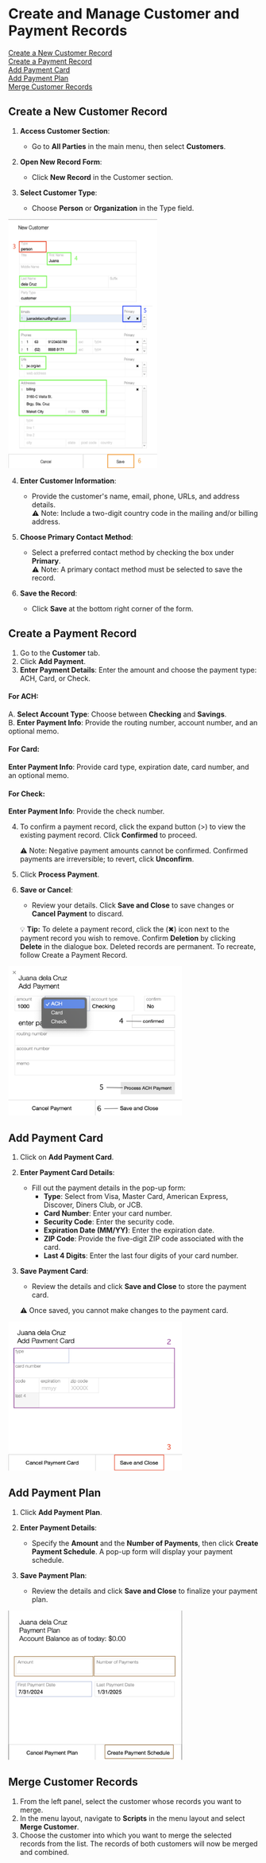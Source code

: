 
# Create and Manage Customer and Payment Records

[Create a New Customer Record](#create-a-new-customer-record) <br>
[Create a Payment Record](#create-a-payment-record) <br>
[Add Payment Card](#add-payment-card) <br>
[Add Payment Plan](#add-payment-plan) <br>
[Merge Customer Records](#merge-customer-records) <br>
## Create a New Customer Record

1. **Access Customer Section**:
    
    - Go to **All Parties** in the main menu, then select **Customers**.
2. **Open New Record Form**:
    
    - Click **New Record** in the Customer section.
3. **Select Customer Type**:
    
    - Choose **Person** or **Organization** in the Type field. 

<img src="https://github.com/Fx-Professional-Services/HorizonDocs/blob/staging/Horizon%20User%20Guide/00%20Assets/13_create_a_new_customer_record.png" width="300" height="500">

4. **Enter Customer Information**:
    
    - Provide the customer's name, email, phone, URLs, and address details. <br>
		⚠️ Note: Include a two-digit country code in the mailing and/or billing address.
5. **Choose Primary Contact Method**:
    
    - Select a preferred contact method by checking the box under **Primary**. <br>
     ⚠️ Note: A primary contact method must be selected to save the record.
6. **Save the Record**:
    
    - Click **Save** at the bottom right corner of the form.

## Create a Payment Record

1. Go to the **Customer** tab.
2. Click **Add Payment**.
3. **Enter Payment Details**: Enter the amount and choose the payment type: ACH, Card, or Check.

#### For ACH:

A. **Select Account Type**: Choose between **Checking** and **Savings**. <br>
B. **Enter Payment Info**: Provide the routing number, account number, and an optional memo. <br>
#### For Card:

**Enter Payment Info**: Provide card type, expiration date, card number, and an optional memo. <br>
#### For Check:

**Enter Payment Info**: Provide the check number. <br>

4. To confirm a payment record, click the expand button (>) to view the existing payment record. Click **Confirmed** to proceed.

	⚠️ Note: Negative payment amounts cannot be confirmed. Confirmed payments are irreversible; to revert, click **Unconfirm**.

5.  Click **Process Payment**.

6. **Save or Cancel**:
    
    - Review your details. Click **Save and Close** to save changes or **Cancel Payment** to discard.

	💡 **Tip:** To delete a payment record, click the (✖︎) icon next to the payment record you wish to remove. Confirm **Deletion** by clicking **Delete** in the dialogue box. Deleted records are permanent. To recreate, follow Create a Payment Record.

<img src="https://github.com/Fx-Professional-Services/HorizonDocs/blob/sales_order/Horizon%20User%20Guide/00%20Assets/14_confirm_process_save_add_payment.png" width="350" height="300">

## Add Payment Card

1. Click on **Add Payment Card**.
2. **Enter Payment Card Details**:
    - Fill out the payment details in the pop-up form:
        - **Type**: Select from Visa, Master Card, American Express, Discover, Diners Club, or JCB.
        - **Card Number**: Enter your card number.
        - **Security Code**: Enter the security code.
        - **Expiration Date (MM/YY)**: Enter the expiration date.
        - **ZIP Code**: Provide the five-digit ZIP code associated with the card.
        - **Last 4 Digits**: Enter the last four digits of your card number.
3. **Save Payment Card**:
    
    - Review the details and click **Save and Close** to store the payment card.

	⚠️ Once saved, you cannot make changes to the payment card.

<img src="https://github.com/Fx-Professional-Services/HorizonDocs/blob/sales_order/Horizon%20User%20Guide/00%20Assets/15_add_payment_card.png" width="350" height="300">

## Add Payment Plan

1. Click **Add Payment Plan**. <br>
2. **Enter Payment Details**:
    
    - Specify the **Amount** and the **Number of Payments**, then click **Create Payment Schedule**. A pop-up form will display your payment schedule. <br>
3. **Save Payment Plan**:
    
    - Review the details and click **Save and Close** to finalize your payment plan.

<img src="https://github.com/Fx-Professional-Services/HorizonDocs/blob/sales_order/Horizon%20User%20Guide/00%20Assets/16_add_payment_plan.png" width="350" height="300">

## Merge Customer Records

1. From the left panel, select the customer whose records you want to merge.
2. In the menu layout, navigate to **Scripts** in the menu layout and select **Merge Customer**.
3. Choose the customer into which you want to merge the selected records from the list. The records of both customers will now be merged and combined.
